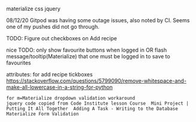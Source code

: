

materialize css
jquery


08/12/20 Gitpod was having some outage issues, also noted by CI. Seems one of my pushes did not go through.

TODO:
Figure out checkboxes on Add recipe

nice TODO:
only show favourite buttons when logged in OR 
    flash message/tooltip(Materialize) that one must be logged in to save to favourites


attributes:
    for add recipe tickboxes
    https://stackoverflow.com/questions/5799090/remove-whitespace-and-make-all-lowercase-in-a-string-for-python

    for m=Materialize dropdown validation workaround
    jquery code copied from Code Institute lesson Course  Mini Project | Putting It All Together  Adding A Task - Writing to the Database  Materialize Form Validation


